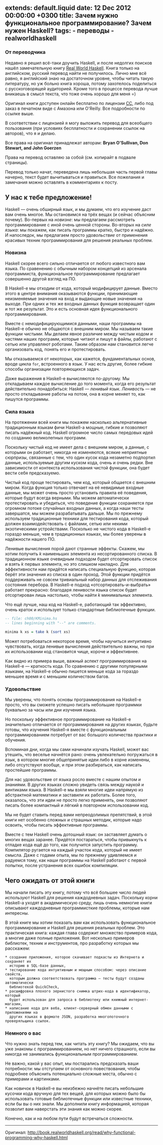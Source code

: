 extends: default.liquid
date: 12 Dec 2012 00:00:00 +0300
title: Зачем нужно функциональное программирование? Зачем нужен Haskell?
tags:
    - переводы
    - realworldhaskell
---

### От переводчика ###

Недавно я решил всё-таки доучить Haskell, и после недолгих поисков нашёл
замечательную книгу [Real World Haskell][rwh]. Книга только на английском,
русский перевод найти не получилось. Лично мне всё равно, я английский знаю на
достаточном уровне, чтобы читать такую литературу, но уж больно книга хороша,
потому захотелось поделиться с русскоговорящей аудиторией. Кроме того в
процессе перевода лучше вникаешь в смысл текста, что тоже очень хорошо для меня
=)

Оригинал книги доступен онлайн бесплатно по лицензии [CC][license], либо под
заказ в печатном виде с Амазона или O'Reilly. Все подробности по ссылке выше.

В соответствии с лицензией я могу выложить перевод для всеобщего пользования
(при условиях бесплатности и сохранении ссылок на авторов), что я и делаю.

Все права на оригинал принадлежат авторам: **Bryan O'Sullivan, Don Stewart, and
John Goerzen**

Права на перевод оставляю за собой (см. копирайт в подвале страницы).

Перевод только начат, переведена лишь небольшая часть первой главы начерно,
текст будет вычитываться и правиться. Все пожелания и замечания можно оставлять
в комментариях к посту.

[rwh]: http://book.realworldhaskell.org/
[license]: http://creativecommons.org/licenses/by-nc/3.0/

## У нас к тебе предложение! ##

Haskell — очень обширный язык, и мы думаем, что его изучение даст вам очень
многое. Мы остановимся на трёх вещах (и сейчас объясним почему). Во-первых на
*новизне*: мы предлагаем рассмотреть программирование с иной очень ценной
стороны. Во-вторых на *силе языка*: мы покажем, как писать программы кратко,
быстро и надёжно. И напоследок, мы предлагаем просто *удовольствие* от
применения красивых техник программирования для решения реальных проблем.

### Новизна ###

Haskell скорее всего сильно отличается от любого известного вам языка. По
сравенению с обычным набором концепций из арсенала программиста, функциональное
программирование предлагает совершенно другой взгляд на ПО.

В Haskell-е мы отходим от кода, который модифицирует данные. Вместо этого в
центре внимания оказываются функции, принимающие неизменяемые значения на вход
и выдающие новые значения на выходе. При одних и тех же входных данных функция
возвращает один и тот же результат. Это и есть основная идея функционального
программирования.

Вместе с немодифицирующимися данными, наши программы на Haskell-е обычно не
общаются с внешним миром. Мы называем такие функции *чистыми*. Мы делаем явное
различие между чистым кодом и частями наших программ, которые читают и пишут в
файлы, работают с сетью или управляют роботами. Таким образом нам становится
легче организовать код, понять его и протестировать.

Мы отказываемся от некоторых, как кажется, фундаментальных основ, вроде цикла
`for`, встроенного в язык. У нас есть другие, более гибкие способы организации
повторяющихся задач.

Даже выражения в Haskell-е вычисляются по-другому. Мы откладываем каждое
вычисление до того момента, когда его результат действительно понадобиться:
Haskell — *ленивый* язык. *Ленивость* — не просто откладывание работы на потом,
она в корне меняет то, как пишутся программы.

### Сила языка ###

На протяжении всей книги мы покажем насколько альтернативные традиционным
языкам фичи Haskell-а мощные, гибкие и позволяют писать надёжный код. Haskell
огромное число самых передовых идей по созданию великолепных программ.

Поскольку чистый код не имеет дела с внешним миром, а данные, с которыми он
работает, никогда не изменяются, всякие неприятные сюрпризы, связанные с тем,
что один кусок кода незаметно подпортил данные, используемые другим куском
кода, очень и очень редки. Вне зависимости от контекста использования чистой
функции, она будет вести себя предсказуемо.

Чистый код проще тестировать, чем код, который общается с внешним миром. Когда
функция только отвечает на её невидимые входные данные, мы может очень просто
установить правила её поведения, которые будут всегда верными. Мы можем
автоматически протестировать и убедиться, что поведение функции сохраняется при
огромном потоке случайных входных данных, а когда наши тесты завершатся, мы
можем разрабатывать дальше. Мы по прежнему используем традиционные техники для
тестирования кода, который должен взаимодействовать с файлами, сетью или некими
экзотическими устройствами. Посколько не чистого кода в Haskell-е гораздо
меньше, чем в традиционных языках, мы более уверены в надёжности нашего ПО.

Ленивые вычисления порой дают странные эффекты. Скажем, мы хотим получить _k_
наименьших элемента из несортированного списка. В традиционном языке очевидным
подходом будет отсортировать список и взять _k_ первых элемента, но это слишком
накладно. Для эффективности нам придётся написать специальную функцию, которая
берёт эти значения из списка в один проход. Этой функции придётся поддерживать
не совсем тривиальный набор данных для отслеживания состояния перебора. В
Haskell-е подход «отсортировать-и-выбрать» работает прекрасно: благодаря
ленивости языка список будет отсортирован лишь настолько, чтобы найти _k_
минимальных элемента.

Что ещё лучше, наш код на Haskell-е, работающий так эффективно, очень краток и
использует только стандартные библиотечные функции.

```haskell
-- file: ch00/KMinima.hs
-- lines beginning with "--" are comments.

minima k xs = take k (sort xs)
```

Может потребоваться некоторое время, чтобы научиться интуитивно чувствовать,
когда ленивые вычисления действительно важны, но при их использовании код
становится чище, короче и эффективнее.

Как видно из примера выше, важный аспект программирования на Haskell-е —
краткость кода. По сравнению с другими популярными языками, на Haskell-е обычно
пишется меньше кода за гораздо меньшее время и с меньшим количеством багов.

### Удовольствие ###

Мы уверены, что понять основы программирования на Haskell-е просто, что вы сможете
успешно писать небольшие программки буквально за часы или дни изучения языка.

Но поскольку эффективное программирование на Haskell-е значительно отличается
от программирования на других языках, будьте готовы, что изучения Haskell-я вместе
с функциональным программированием потребует от вас большого количества практики
и обучения.

Вспоминая дни, когда мы сами начинали изучать Haskell, может вас утешить, что
веселье начнётся рано: очень увлекательно погружаться в язык, в котором многие
общепринятые идеи либо в корне изменены, либо отсутствуют вообще, и при этом
разбираться, как написать простейшие программы.

Для нас удовольствие от языка росло вместе с нашим опытом и знаниями. В других
языках сложно увидеть связь между наукой и винтиками языка. В Haskell-е мы
взяли многие идеи напрямую из абстрактной математики и заставили их работать.
Более того, оказалось, что эти идеи не просто легко применять, они позволяют
писать более компактный и лёгкий в повторном использовании код.

Мы не будет ставить перед вами непреодолимых препятствий, в этой книги нет
особенно сложных и страшных методик, которые надо освоить, чтобы писать
эффективные программы.

Вместе с тем Haskell очень дотошный язык: он заставляет думать о многих вещах
заранее. Придётся постараться, чтобы привыкнуть к отладке кода ещё до того,
как получится запустить программу. Компилятор ругается на каждый участок кода,
который не имеет смысла. Даже с годами опыта, мы по прежнему удивляемся и радуемся
тому, как наши программы на Haskell работают с первой попытки, после устранения
всех ошибок компиляции.

## Чего ожидать от этой книги ##

Мы начали писать эту книгу, потому что всё большее число людей используют Haskell
для решения каждодневных задач. Поскольку корни Haskell-а уходят в академическую
среду, лишь очень немногие книги описывают каждодневные программисткие проблемы,
которые нам интересны.

В этой книге мы хотим показать вам как использовать функциональное программирование
и Haskell для решения реальных проблем. Это практическая книга: каждая глава содержит
множество примеров кода, а многие даже полные приложения. Вот несколько примеров
библиотек, техник и инструментов, про разработку которых мы расскажем:

    * создание приложения, которое скачивает подкасты из Интернета и сохраняет их
      историю в SQL-базе данных,
    * тестирование кода интуитивным и мощным способом: через описание свойств,
      которым должна соответствовать программа — тесты будут созданы автоматически
      библиотекой QuickCheck,
    * расшифровка плохого зернистого снимка штрих-кода в идентификатор, который
      будет использован для запроса в библиотеку или книжный интернет-магазин,
    * написание кода для веба, клиент-серверный обмен данными с приложениями на
      других языках в формате JSON, разработка многопоточного проверяльщика ссылок.

### Немного о вас ###

Что нужно знать перед тем, как читать эту книгу? Мы ожидаем, что вы уже знакомы
с программированием, но нет ничего страшного, если вы никогда не занимались
функциональным программированием.

Не важно, какой у вас опыт, мы постарались предсказать ваши потребности: мы отступаем
от основного повествования, чтобы подробнее объяснить потенциально сложные места, обычно
с примерами и картинками.

Как новичок в Haskell-е вы неизбежно начнёте писать небольшие кусочки кода
вручную для тех вещей, для которых можно было бы использовать готовые
библиотечные функции или известные техники, если бы вы о них знали. Мы дополнили
книгу информацией, которая позволит вам наверстать эти знания как можно скорее.

Конечно, как и на любом пути будут встречаться сложности.

---

Оригинал: <http://book.realworldhaskell.org/read/why-functional-programming-why-haskell.html>

<disqus name="kstep" />
